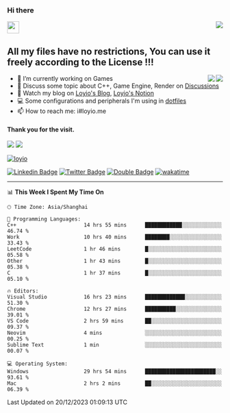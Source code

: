 <h3 align="left">Hi there</h3>
<img src='https://em-content.zobj.net/source/animated-noto-color-emoji/356/waving-hand_light-skin-tone_1f44b-1f3fb_1f3fb.gif' width='28' />
<a align="right" href="https://github.com/loyio/loyio/blob/master/STAR/README.md"><img align="right" src="https://img.shields.io/badge/LOYIO-STAR-green" /></a>

## All my files have no restrictions, You can use it freely according to the License !!!

<a href="https://github.com/loyio#gh-light-mode-only">
     <img align="right"  src="https://loy-readme.vercel.app/api/top-langs/?username=loyio&langs_count=6&hide=css,html,jupyter%20notebook" />
</a>

<a href="https://github.com/loyio#gh-dark-mode-only">
  <img align="right"  src="https://loy-readme.vercel.app/api/top-langs/?username=loyio&langs_count=6&theme=slateorange&hide=css,html,jupyter%20notebook" />
</a>



- 🔭 I’m currently working on Games
- 💬 Discuss some topic about C++, Game Engine, Render on [Discussions](https://github.com/loyio/loyio/discussions)
- 📔 Watch my blog on [Loyio's Blog](https://loyio.me), [Loyio's Notion](https://loyio.notion.site/loyio/Loyio-s-Dashboard-2f56bd29222a445ea9d9e8802a1ac83b)
- 💻 Some configurations and peripherals I'm using in [dotfiles](https://github.com/loyio/dotfiles)
- 📫 How to reach me: i#loyio.me


#### Thank you for the visit.
<img src="http://profile-counter.glitch.me/loyio/count.svg" />

<img src="https://loy-readme.vercel.app/api?username=loyio&show_icons=true&hide=stars&include_all_commits=true&hide_title=true&theme=slateorange" />

     

[![loyio](https://github-profile-trophy.vercel.app/?username=loyio&theme=onedark&column=4)](https://github.com/loyio)

[![Linkedin Badge](https://img.shields.io/badge/-@loyio-0077b5?style=flat-square&logo=Linkedin&logoColor=white&labelColor=0077b5&link=https://www.linkedin.com/in/loyio-hex-363172158/)](https://www.linkedin.com/in/loyio-hex-363172158/)
[![Twitter Badge](https://img.shields.io/badge/-@loyiome-000000?style=flat-square&labelColor=000000&logo=x&logoColor=white&link=https://twitter.com/loyiome)](https://twitter.com/loyiome)
[![Double Badge](https://img.shields.io/badge/@loyio-007722?style=flat&logo=Douban&logoColor=white)](https://www.douban.com/people/susmote)
[![wakatime](https://wakatime.com/badge/user/c0ddc104-5a20-41d1-ab9a-c4d9ea20a4d9.svg)](https://wakatime.com/@c0ddc104-5a20-41d1-ab9a-c4d9ea20a4d9)

-------
<!--START_SECTION:waka-->
📊 **This Week I Spent My Time On** 

```text
🕑︎ Time Zone: Asia/Shanghai

💬 Programming Languages: 
C++                      14 hrs 55 mins      ████████████░░░░░░░░░░░░░   46.74 % 
Work                     10 hrs 40 mins      ████████░░░░░░░░░░░░░░░░░   33.43 % 
LeetCode                 1 hr 46 mins        █░░░░░░░░░░░░░░░░░░░░░░░░   05.58 % 
Other                    1 hr 43 mins        █░░░░░░░░░░░░░░░░░░░░░░░░   05.38 % 
C                        1 hr 37 mins        █░░░░░░░░░░░░░░░░░░░░░░░░   05.10 % 

🔥 Editors: 
Visual Studio            16 hrs 23 mins      █████████████░░░░░░░░░░░░   51.30 % 
Chrome                   12 hrs 27 mins      ██████████░░░░░░░░░░░░░░░   39.01 % 
VS Code                  2 hrs 59 mins       ██░░░░░░░░░░░░░░░░░░░░░░░   09.37 % 
Neovim                   4 mins              ░░░░░░░░░░░░░░░░░░░░░░░░░   00.25 % 
Sublime Text             1 min               ░░░░░░░░░░░░░░░░░░░░░░░░░   00.07 % 

💻 Operating System: 
Windows                  29 hrs 54 mins      ███████████████████████░░   93.61 % 
Mac                      2 hrs 2 mins        ██░░░░░░░░░░░░░░░░░░░░░░░   06.39 % 
```


 Last Updated on 20/12/2023 01:09:13 UTC
<!--END_SECTION:waka-->
